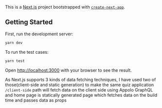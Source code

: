 This is a [Next.js](https://nextjs.org/) project bootstrapped with [`create-next-app`](https://github.com/vercel/next.js/tree/canary/packages/create-next-app).

## Getting Started

First, run the development server:

```bash
yarn dev
```

To run the test cases:

```bash
yarn test
```

Open [http://localhost:3000](http://localhost:3000) with your browser to see the result.

As Next.js supports 3 kinds of data fetching techniques, I have used two of those(client-side and static generation) to make the same quiz application `/client-side` path will fetch data on the client side using
Appolo GraphQL and home page is statically generated page which fetches data on the build time and passes data as props




